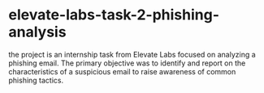 # elevate-labs-task-2-phishing-analysis
 the project is an internship task from Elevate Labs focused on analyzing a phishing email. The primary objective was to identify and report on the characteristics of a suspicious email to raise awareness of common phishing tactics.
